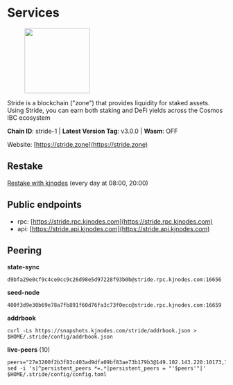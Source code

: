 # Services

<figure><img src="https://raw.githubusercontent.com/kj89/testnet_manuals/main/pingpub/logos/stride.png" width="150" alt=""><figcaption></figcaption></figure>

Stride is a blockchain ("zone") that provides liquidity for staked assets.  Using Stride, you can earn both staking and DeFi yields across the Cosmos IBC ecosystem

**Chain ID**: stride-1 | **Latest Version Tag**: v3.0.0 | **Wasm**: OFF

Website: [https://stride.zone](https://stride.zone)

## Restake

[Restake with kjnodes](https://restake.app/stride/stridevaloper1j8gkhtllnp252l6g6zwzea30e7pvzqttr9768n) (every day at 08:00, 20:00)
## Public endpoints

* rpc: [https://stride.rpc.kjnodes.com](https://stride.rpc.kjnodes.com)
* api: [https://stride.api.kjnodes.com](https://stride.api.kjnodes.com)

## Peering

**state-sync**

```
d9bfa29e0cf9c4ce0cc9c26d98e5d97228f93b0b@stride.rpc.kjnodes.com:16656
```

**seed-node**

```
400f3d9e30b69e78a7fb891f60d76fa3c73f0ecc@stride.rpc.kjnodes.com:16659
```

**addrbook**
```
curl -Ls https://snapshots.kjnodes.com/stride/addrbook.json > $HOME/.stride/config/addrbook.json
```

**live-peers** (10)
```
peers="27e3200f2b3f83c403ad9dfa09bf83ae73b179b3@149.102.143.220:10173,7ec6917a0519decec00a9a29f599c4d90ebf3b86@65.21.136.170:51656,fbebe11a12def69c115c25b4bf871bc5976dfe50@65.109.59.118:26656,a206a5ff59132c3f771735dec337432e6cfb2f7c@15.235.53.45:2062,1ec2a654e00e22279ee50f13f074f2bce7218681@15.235.114.194:10156,b72d5281c9388ae9f1274ec3b92c1db17857a4b7@194.195.246.27:26656,d056dcd5ac8dddb23e2962a5ade6ee51f9bfd785@162.19.89.8:10456,5093547fdf0430143ac66b4ee55d80e6542a6c10@217.174.247.163:26656,d9bfa29e0cf9c4ce0cc9c26d98e5d97228f93b0b@65.109.88.38:16656,d3373b407aff1cf04a24cd55dad288f4886888a2@185.213.26.129:26656"
sed -i 's|^persistent_peers *=.*|persistent_peers = "'$peers'"|' $HOME/.stride/config/config.toml
```

